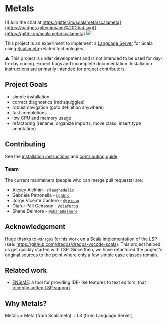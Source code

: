# Metals

[![Join the chat at https://gitter.im/scalameta/scalameta](https://badges.gitter.im/Join%20Chat.svg)](https://gitter.im/scalameta/scalameta)
[![](https://travis-ci.org/scalameta/metals.svg?branch=master)](https://travis-ci.org/scalameta/metals)

This project is an experiment to implement a
[Language Server](https://github.com/Microsoft/language-server-protocol) for
Scala using [Scalameta](http://scalameta.org/)-related technologies.

:warning: This project is under development and is not intended to be used for
day-to-day coding. Expect bugs and incomplete documentation. Installation
instructions are primarily intended for project contributors.

## Project Goals

* simple installation
* correct diagnostics (red squiggles)
* robust navigation (goto definition anywhere)
* fast completions
* low CPU and memory usage
* refactoring (rename, organize imports, move class, insert type annotation)

## Contributing

See the [installation instructions](BETA.md) and
[contributing guide](CONTRIBUTING.md).

### Team

The current maintainers (people who can merge pull requests) are:

* Alexey Alekhin - [`@laughedelic`](https://github.com/laughedelic)
* Gabriele Petronella - [`@gabro`](https://github.com/gabro)
* Jorge Vicente Cantero - [`@jvican`](https://github.com/jvican)
* Ólafur Páll Geirsson - [`@olafurpg`](https://github.com/olafurpg)
* Shane Delmore - [`@ShaneDelmore`](https://github.com/ShaneDelmore)

## Acknowledgement

Huge thanks to [`@dragos`](https://github.com/dragos) for his work on a Scala
implementation of the LSP (see: https://github.com/dragos/dragos-vscode-scala).
This project helped us get quickly started with LSP. Since then, we have
refactored the project's original sources to the point where only a few simple
case classes remain.

## Related work

* [ENSIME](http://ensime.org): a tool for providing IDE-like features to text
  editors, that
  [recently added LSP support](https://github.com/ensime/ensime-server/pull/1888)

## Why Metals?

Metals = Meta (from Scalameta) + LS (from Language Server)
